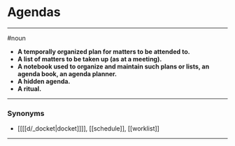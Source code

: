# Agendas
---
#noun
- **A temporally organized plan for matters to be attended to.**
- **A list of matters to be taken up (as at a meeting).**
- **A notebook used to organize and maintain such plans or lists, an agenda book, an agenda planner.**
- **A hidden agenda.**
- **A ritual.**
---
### Synonyms
- [[[[d/_docket|docket]]]], [[schedule]], [[worklist]]
---
